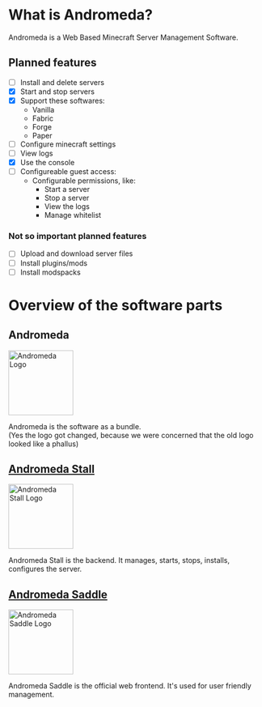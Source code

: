 # What is Andromeda?

Andromeda is a Web Based Minecraft Server Management Software.

## Planned features

- [ ] Install and delete servers
- [X] Start and stop servers
- [X] Support these softwares:
  - Vanilla
  - Fabric
  - Forge
  - Paper
- [ ] Configure minecraft settings
- [ ] View logs
- [X] Use the console
- [ ] Configureable guest access:
  - Configurable permissions, like:
    - Start a server
    - Stop a server
    - View the logs
    - Manage whitelist
    
### Not so important planned features

- [ ] Upload and download server files
- [ ] Install plugins/mods
- [ ] Install modspacks

# Overview of the software parts

## Andromeda

<img width=128 src=https://github.com/user-attachments/assets/7e3fe799-4f9b-49d1-af8c-a8f4fa1abdb8 alt="Andromeda Logo" title="Andromeda Logo">

Andromeda is the software as a bundle.  
(Yes the logo got changed, because we were concerned that the old logo looked like a phallus) 

## [Andromeda Stall](https://github.com/andromeda-mc/stall)

<img width=128 src=https://github.com/user-attachments/assets/27c3218e-bee9-4e05-baf3-fb9571cbf180 alt="Andromeda Stall Logo" title="Andromeda Stall Logo">

Andromeda Stall is the backend. It manages, starts, stops, installs, configures the server.

## [Andromeda Saddle](https://github.com/andromeda-mc/saddle)

<img width=128 src=https://github.com/user-attachments/assets/94be1513-9c46-43ad-9401-625f41878b60 alt="Andromeda Saddle Logo" title="Andromeda Saddle Logo">

Andromeda Saddle is the official web frontend. It's used for user friendly management.
